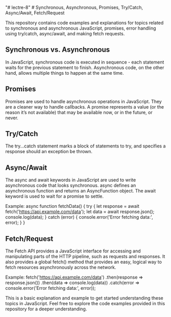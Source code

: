 "# lectre-8" 
    # Synchronous, Asynchronous, Promises, Try/Catch, Async/Await, Fetch/Request

This repository contains code examples and explanations for topics related to synchronous and asynchronous JavaScript, promises, error handling using try/catch, async/await, and making fetch requests.

## Synchronous vs. Asynchronous

In JavaScript, synchronous code is executed in sequence - each statement waits for the previous statement to finish. Asynchronous code, on the other hand, allows multiple things to happen at the same time.

## Promises

Promises are used to handle asynchronous operations in JavaScript. They are a cleaner way to handle callbacks. A promise represents a value (or the reason it’s not available) that may be available now, or in the future, or never.

## Try/Catch

The try...catch statement marks a block of statements to try, and specifies a response should an exception be thrown.

## Async/Await

The async and await keywords in JavaScript are used to write asynchronous code that looks synchronous. async defines an asynchronous function and returns an AsyncFunction object. The await keyword is used to wait for a promise to settle.

Example:
async function fetchData() {
  try {
    let response = await fetch('https://api.example.com/data');
    let data = await response.json();
    console.log(data);
  } catch (error) {
    console.error('Error fetching data:', error);
  }
}


## Fetch/Request

The Fetch API provides a JavaScript interface for accessing and manipulating parts of the HTTP pipeline, such as requests and responses. It also provides a global fetch() method that provides an easy, logical way to fetch resources asynchronously across the network.

Example:
fetch('https://api.example.com/data')
  .then(response => response.json())
  .then(data => console.log(data))
  .catch(error => console.error('Error fetching data:', error));
  


This is a basic explanation and example to get started understanding these topics in JavaScript. Feel free to explore the code examples provided in this repository for a deeper understanding.

